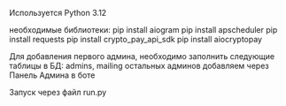 Используется Python 3.12

необходимые библиотеки:
pip install aiogram
pip install apscheduler
pip install requests
pip install crypto_pay_api_sdk
pip install aiocryptopay

Для добавления первого админа, необходимо заполнить следующие таблицы в БД: admins, mailing
остальных админов добавляем через Панель Админа в боте

Запуск через файл run.py
